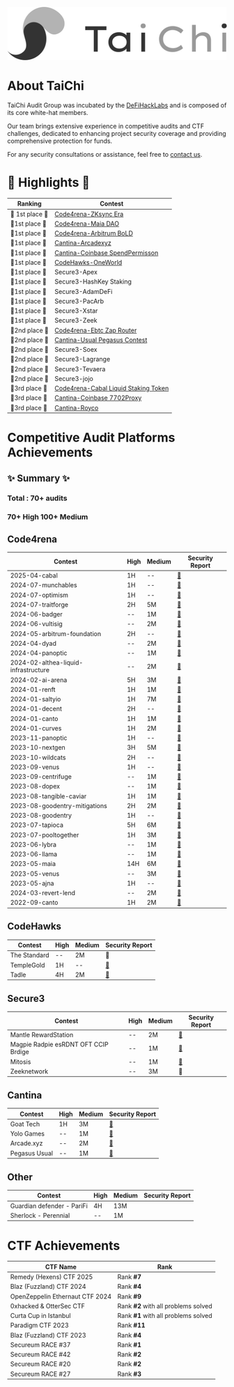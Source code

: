 ![Alt text](taichi.png)

# About TaiChi

TaiChi Audit Group was incubated by the [DeFiHackLabs](https://defihacklabs.io/)  and is composed of its core white-hat members.

Our team brings extensive experience in competitive audits and CTF challenges, dedicated to enhancing project security coverage and providing comprehensive protection for funds.

For any security consultations or assistance, feel free to [contact us](https://docs.google.com/forms/d/14s22jxDEjYRs1syrSLUQa62FpB4qVLAgbRl6FaXtbBI/viewform?pli=1&ts=670e18d0&pli=1&edit_requested=true).

# 🌟 Highlights 🌟

|  Ranking | Contest                    
|-------------------|----------------------------------|
|🥇  1st place 🥇      | [Code4rena-ZKsync Era ](https://code4rena.com/audits/2023-10-zksync-era)        |
| 🥇1st place   🥇      |  [Code4rena-Maia DAO ](https://code4rena.com/audits/2023-05-maia-dao-ecosystem)       |     |
| 🥇1st place   🥇      | [Code4rena-Arbitrum BoLD](https://code4rena.com/audits/2024-05-arbitrum-bold)       | 
| 🥇1st place    🥇     | [Cantina-Arcadexyz ](https://x.com/cantinaxyz/status/1780354738040541307)            |
| 🥇1st place    🥇     | [Cantina-Coinbase SpendPermisson](https://cantina.xyz/competitions/6837e02a-0a87-4577-a047-4e1ea71cff01/leaderboard)           |
| 🥇1st place    🥇     | [CodeHawks-OneWorld](https://codehawks.cyfrin.io/c/2024-11-one-world/results?lt=contest&page=1&sc=reward&sj=reward&t=leaderboard)           |
| 🥇1st place    🥇     | Secure3-Apex           |
| 🥇1st place    🥇     | Secure3-HashKey Staking           |
| 🥇1st place    🥇     | Secure3-AdamDeFi           |
| 🥇1st place    🥇     | Secure3-PacArb           |
| 🥇1st place    🥇     | Secure3-Xstar           |
| 🥇1st place    🥇     | Secure3-Zeek           |
| 🥈2nd place     🥈    | [Code4rena-Ebtc Zap Router](https://code4rena.com/audits/2024-06-ebtc-zap-routers) |
| 🥈2nd place     🥈    | [Cantina-Usual Pegasus Contest](https://cantina.xyz/competitions/31a752e3-8ece-49b3-a9ee-d7294c659340/leaderboard)       |
| 🥈2nd place     🥈    | Secure3-Soex       |
| 🥈2nd place     🥈    | Secure3-Lagrange      |
| 🥈2nd place     🥈    | Secure3-Tevaera      |
| 🥈2nd place     🥈    | Secure3-jojo      |
| 🥉3rd place     🥉    | [Code4rena-Cabal Liquid Staking Token](https://code4rena.com/audits/2025-04-cabal-liquid-staking-token)      |
| 🥉3rd place     🥉    | [Cantina-Coinbase 7702Proxy](https://cantina.xyz/competitions/b0a948cd-c861-4807-b36e-d680d82598bf/leaderboard)      |
| 🥉3rd place     🥉    | [Cantina-Royco](https://cantina.xyz/competitions/fadb5a8f-e39c-4a6b-89f6-a03858bb8602/leaderboard)      |

# Competitive Audit Platforms Achievements

## ✨ Summary ✨
### Total : 70+  audits 
### 70+ High 100+ Medium 

## Code4rena 

| Contest |High |Medium | Security Report |
| -------- |--------| -------- | -------- | 
|2025-04-cabal|1H|--|[📝](https://github.com/TaiChiAuditGroup/Portfolio/blob/main/Code4rena/2025-04-cabal/2025-04-cabal.md)|
|2024-07-munchables|1H|--|[📝](https://github.com/TaiChiAuditGroup/Portfolio/blob/main/Code4rena/2024-07-munchables/2024-07-munchables.md)|
|2024-07-optimism|1H|--|[📝](https://github.com/TaiChiAuditGroup/Portfolio/blob/main/Code4rena/2024-07-optimism/2024-07-optimism.md)|
|2024-07-traitforge|2H|5M|[📝](https://github.com/TaiChiAuditGroup/Portfolio/blob/main/Code4rena/2024-07-traitforge/2024-07-traitforge.md)|
|2024-06-badger|--|1M|[📝](https://github.com/TaiChiAuditGroup/Portfolio/blob/main/Code4rena/2024-06-badger/2024-06-badger.md)|
|2024-06-vultisig|--|2M|[📝](https://github.com/TaiChiAuditGroup/Portfolio/blob/main/Code4rena/2024-06-vultisig/2024-06-vultisig.md)|
|2024-05-arbitrum-foundation|2H|--|[📝](https://github.com/TaiChiAuditGroup/Portfolio/blob/main/Code4rena/2024-05-arbitrum-foundation/2024-05-arbitrum-foundation.md)|
|2024-04-dyad|--|2M|[📝](https://github.com/TaiChiAuditGroup/Portfolio/blob/main/Code4rena/2024-04-dyad/2024-04-dyad.md)|
|2024-04-panoptic|--|1M|[📝](https://github.com/TaiChiAuditGroup/Portfolio/blob/main/Code4rena/2024-04-panoptic/2024-04-panoptic.md)|
|2024-02-althea-liquid-infrastructure|--|2M|[📝](https://github.com/TaiChiAuditGroup/Portfolio/blob/main/Code4rena/2024-02-althea-liquid-infrastructure/2024-02-althea-liquid-infrastructure.md)|
|2024-02-ai-arena|5H|3M|[📝](https://github.com/TaiChiAuditGroup/Portfolio/blob/main/Code4rena/2024-02-ai-arena/2024-02-ai-arena.md)|
|2024-01-renft|1H|1M|[📝](https://github.com/TaiChiAuditGroup/Portfolio/blob/main/Code4rena/2024-01-renft/2024-01-renft.md)|
|2024-01-saltyio|1H|7M|[📝](https://github.com/TaiChiAuditGroup/Portfolio/blob/main/Code4rena/2024-01-saltyio/2024-01-saltyio.md)|
|2024-01-decent|2H|--|[📝](https://github.com/TaiChiAuditGroup/Portfolio/blob/main/Code4rena/2024-01-decent/2024-01-decent.md)|
|2024-01-canto|1H|1M|[📝](https://github.com/TaiChiAuditGroup/Portfolio/blob/main/Code4rena/2024-01-canto/2024-01-canto.md)|
|2024-01-curves|1H|2M|[📝](https://github.com/TaiChiAuditGroup/Portfolio/blob/main/Code4rena/2024-01-curves/2024-01-curves.md)|
|2023-11-panoptic|1H|--|[📝](https://github.com/TaiChiAuditGroup/Portfolio/blob/main/Code4rena/2023-11-panoptic/2023-11-panoptic.md)|
|2023-10-nextgen|3H|5M|[📝](https://github.com/TaiChiAuditGroup/Portfolio/blob/main/Code4rena/2023-10-nextgen/2023-10-nextgen.md)|
|2023-10-wildcats|2H|--|[📝](https://github.com/TaiChiAuditGroup/Portfolio/blob/main/Code4rena/2023-10-wildcats/2023-10-wildcats.md)|
|2023-09-venus|1H|--|[📝](https://github.com/TaiChiAuditGroup/Portfolio/blob/main/Code4rena/2023-09-venus/2023-09-venus.md)|
|2023-09-centrifuge|--|1M|[📝](https://github.com/TaiChiAuditGroup/Portfolio/blob/main/Code4rena/2023-09-centrifuge/2023-09-centrifuge.md)|
|2023-08-dopex|--|1M|[📝](https://github.com/TaiChiAuditGroup/Portfolio/blob/main/Code4rena/2023-08-dopex/2023-08-dopex.md)|
|2023-08-tangible-caviar|1H|1M|[📝](https://github.com/TaiChiAuditGroup/Portfolio/blob/main/Code4rena/2023-08-tangible-caviar/2023-08-tangible-caviar.md)|
|2023-08-goodentry-mitigations|2H|2M|[📝](https://github.com/TaiChiAuditGroup/Portfolio/blob/main/Code4rena/2023-08-goodentry-mitigations/2023-08-goodentry-mitigations.md)|
|2023-08-goodentry|1H|--|[📝](https://github.com/TaiChiAuditGroup/Portfolio/blob/main/Code4rena/2023-08-goodentry/2023-08-goodentry.md)|
|2023-07-tapioca|5H|6M|[📝](https://github.com/TaiChiAuditGroup/Portfolio/blob/main/Code4rena/2023-07-tapioca/2023-07-tapioca.md)|
|2023-07-pooltogether|1H|3M|[📝](https://github.com/TaiChiAuditGroup/Portfolio/blob/main/Code4rena/2023-07-pooltogether/2023-07-pooltogether.md)|
|2023-06-lybra     | --     | 1M     |[📝](https://github.com/TaiChiAuditGroup/Portfolio/blob/main/Code4rena/2023-06-lybra/2023-06-lybra.md)|
|2023-06-llama|--|1M|[📝](https://github.com/TaiChiAuditGroup/Portfolio/blob/main/Code4rena/2023-06-llama/2023-06-llama.md)|
|2023-05-maia|14H|6M|[📝](https://github.com/TaiChiAuditGroup/Portfolio/blob/main/Code4rena/2023-05-maia/2023-05-maia.md)|
|2023-05-venus|--|3M|[📝](https://github.com/TaiChiAuditGroup/Portfolio/blob/main/Code4rena/2023-05-venus/2023-05-venus.md)|
|2023-05-ajna|1H|--|[📝](https://github.com/TaiChiAuditGroup/Portfolio/blob/main/Code4rena/2023-05-ajna/2023-05-ajna.md)|
|2024-03-revert-lend|--|2M|[📝](https://github.com/TaiChiAuditGroup/Portfolio/blob/main/Code4rena/2024-03-revert-lend/2024-03-revert-lend.md)|
|2022-09-canto|1H|2M|[📝](https://github.com/TaiChiAuditGroup/Portfolio/blob/main/Code4rena/2022-09-canto/2022-09-canto.md)|




## CodeHawks 


| Contest |High |Medium | Security Report |
| -------- |--------| -------- | -------- |
| The Standard  |--| 2M | 📝|
|   TempleGold   |  1H    |  --    |[📝](https://github.com/TaiChiAuditGroup/Portfolio/blob/main/CodeHawks/temple-gold/temple-gold.md)|
|   Tadle   |  4H    |  2M    |[📝](https://github.com/TaiChiAuditGroup/Portfolio/blob/main/CodeHawks/tadle/tadle.md)|


## Secure3  


| Contest |High |Medium | Security Report |
| -------- |--------| -------- | -------- |
| Mantle RewardStation  |  --    |  2M    |[📝](https://github.com/TaiChiAuditGroup/Portfolio/blob/main/Secure3/2024-06-rewardstation/2024-06-rewardstation.md) |
| Magpie Radpie esRDNT OFT CCIP Brdige | -- |  1M   | [📝](https://github.com/TaiChiAuditGroup/Portfolio/blob/main/Secure3/2023-12-magpie-radpie-esrdnt-oft-ccip-bridge/2023-12-magpie-radpie-esrdnt-oft-ccip-bridge.md) |
| Mitosis | -- |  1M    | [📝](https://github.com/TaiChiAuditGroup/Portfolio/blob/main/Secure3/2024-02-mitosis/2024-02-mitosis.md) |
|    Zeeknetwork  |   --   |   3M   |📝|

## Cantina  


| Contest |High |Medium | Security Report |
| -------- |--------| -------- | -------- |
| Goat Tech | 1H | 3M |[📝](https://github.com/TaiChiAuditGroup/Portfolio/blob/main/Cantina/goat-tech/goat-tech.md)|
| Yolo Games | -- | 1M |[📝](https://github.com/TaiChiAuditGroup/Portfolio/blob/main/Cantina/yolo-games/yolo-games.md)|
| Arcade.xyz | -- | 2M |[📝](https://github.com/TaiChiAuditGroup/Portfolio/blob/main/Cantina/arcade-xyz/arcade-xyz.md)|
| Pegasus Usual | -- | 1M |[📝](https://github.com/TaiChiAuditGroup/Portfolio/blob/main/Cantina/pegasus-usual/pegasus-usual.md)|

## Other


| Contest |High |Medium | Security Report |
| -------- |--------| -------- | -------- |
| Guardian defender - PariFi    |  4H    |  13M  |  |
| Sherlock - Perennial     |  --    |  1M  |  |

#  CTF Achievements


| **CTF Name**                          | **Rank**                                           |
| -------------------------------------- | -------------------------------------------------- |
| Remedy (Hexens) CTF 2025                             | Rank **#7**|
| Blaz (Fuzzland) CTF 2024                             | Rank **#4**|
| OpenZeppelin Ethernaut CTF 2024         | Rank **#9**                                        |
| 0xhacked & OtterSec CTF                | Rank **#2** with all problems solved               |
| Curta Cup in Istanbul                  | Rank **#1** with all problems solved               |
| Paradigm CTF 2023                      | Rank **#11**                                       |
| Blaz (Fuzzland) CTF 2023                             | Rank **#4**|
| Secureum RACE #37                      | Rank **#1**                                        |
| Secureum RACE #42                      | Rank **#2**                                        |
| Secureum RACE #20                      | Rank **#2**                                        |
| Secureum RACE #27                      | Rank **#3**                                        |
